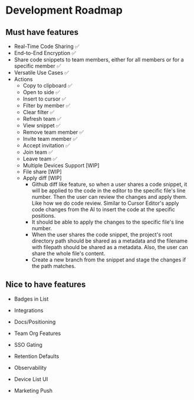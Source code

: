 # Development Roadmap

## Must have features

- Real-Time Code Sharing ✅
- End-to-End Encryption ✅
- Share code snippets to team members, either for all members or for a specific member ✅
- Versatile Use Cases ✅
- Actions
  - Copy to clipboard ✅
  - Open to side ✅
  - Insert to cursor ✅
  - Filter by member ✅
  - Clear filter ✅
  - Refresh team ✅
  - View snippet ✅
  - Remove team member ✅
  - Invite team member ✅
  - Accept invitation ✅
  - Join team ✅
  - Leave team ✅
  - Multiple Devices Support [WIP]
  - File share [WIP]
  - Apply diff [WIP]
    - Github diff like feature, so when a user shares a code snippet, it will be applied to the code in the editor to the specific file's line number. Then the user can review the changes and apply them. Like how we do code review. Similar to Cursor Editor's apply code changes from the AI to insert the code at the specific positions.
    - It should be able to apply the changes to the specific file's line number.
    - When the user shares the code snippet, the project's root directory path should be shared as a metadata and the filename with filepath should be shared as a metadata. Also, the user can share the whole file's content.
    - Create a new branch from the snippet and stage the changes if the path matches.

## Nice to have features

- Badges in List
- Integrations
- Docs/Positioning

- Team Org Features
- SSO Gating
- Retention Defaults
- Observability
- Device List UI
- Marketing Push
